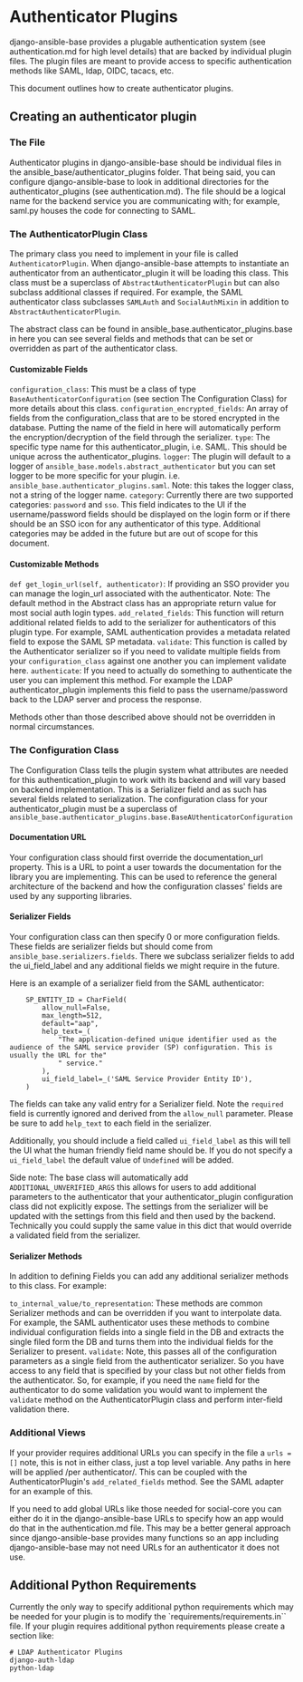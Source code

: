 # Authenticator Plugins

django-ansible-base provides a plugable authentication system (see authentication.md for high level details) that are backed by individual plugin files. The plugin files are meant to provide access to specific authentication methods like SAML, ldap, OIDC, tacacs, etc. 

This document outlines how to create authenticator plugins.

## Creating an authenticator plugin

### The File
Authenticator plugins in django-ansible-base should be individual files in the ansible_base/authenticator_plugins folder. That being said, you can configure django-ansible-base to look in additional directories for the authenticator_plugins (see authentication.md). The file should be a logical name for the backend service you are communicating with; for example, saml.py houses the code for connecting to SAML. 

### The AuthenticatorPlugin Class
The primary class you need to implement in your file is called `AuthenticatorPlugin`. When django-ansible-base attempts to instantiate an authenticator from an authenticator_plugin it will be loading this class. This class must be a superclass of `AbstractAuthenticatorPlugin` but can also subclass additional classes if required. For example, the SAML authenticator class subclasses `SAMLAuth` and `SocialAuthMixin` in addition to `AbstractAuthenticatorPlugin`.

The abstract class can be found in ansible_base.authenticator_plugins.base in here you can see several fields and methods that can be set or overridden as part of the authenticator class.

#### Customizable Fields
`configuration_class`: This must be a class of type `BaseAuthenticatorConfiguration` (see section The Configuration Class) for more details about this class.
`configuration_encrypted_fields`: An array of fields from the configuration_class that are to be stored encrypted in the database. Putting the name of the field in here will automatically perform the encryption/decryption of the field through the serializer.
`type`: The specific type name for this authenticator_plugin, i.e. SAML. This should be unique across the authenticator_plugins.
`logger`: The plugin will default to a logger of `ansible_base.models.abstract_authenticator` but you can set logger to be more specific for your plugin. i.e. `ansible_base.authenticator_plugins.saml`. Note: this takes the logger class, not a string of the logger name.
`category`: Currently there are two supported categories: `password` and `sso`. This field indicates to the UI if the username/password fields should be displayed on the login form or if there should be an SSO icon for any authenticator of this type. Additional categories may be added in the future but are out of scope for this document.


#### Customizable Methods
`def get_login_url(self, authenticator)`: If providing an SSO provider you can manage the login_url associated with the authenticator. Note: The default method in the Abstract class has an appropriate return value for most social auth login types. 
`add_related_fields`: This function will return additional related fields to add to the serializer for authenticators of this plugin type. For example, SAML authentication provides a metadata related field to expose the SAML SP metadata.
`validate`: This function is called by the Authenticator serializer so if you need to validate multiple fields from your `configuration_class` against one another you can implement validate here.
`authenticate`: If you need to actually do something to authenticate the user you can implement this method. For example the LDAP authenticator_plugin implements this field to pass the username/password back to the LDAP server and process the response. 

Methods other than those described above should not be overridden in normal circumstances.


### The Configuration Class
The Configuration Class tells the plugin system what attributes are needed for this authentication_plugin to work with its backend and will vary based on backend implementation. This is a Serializer field and as such has several fields related to serialization. The configuration class for your authenticator_plugin must be a superclass of `ansible_base.authenticator_plugins.base.BaseAUthenticatorConfiguration`

#### Documentation URL
Your configuration class should first override the documentation_url property. This is a URL to point a user towards the documentation for the library you are implementing. This can be used to reference the general architecture of the backend and how the configuration classes' fields are used by any supporting libraries. 

#### Serializer Fields
Your configuration class can then specify 0 or more configuration fields. These fields are serializer fields but should come from `ansible_base.serializers.fields`. There we subclass serializer fields to add the ui_field_label and any additional fields we might require in the future.

Here is an example of a serializer field from the SAML authenticator:
```
    SP_ENTITY_ID = CharField(
        allow_null=False,
        max_length=512,
        default="aap",
        help_text=_(
            "The application-defined unique identifier used as the audience of the SAML service provider (SP) configuration. This is usually the URL for the"
            " service."
        ),
        ui_field_label=_('SAML Service Provider Entity ID'),
    )
```
The fields can take any valid entry for a Serializer field. Note the `required` field is currently ignored and derived from the `allow_null` parameter.  Please be sure to add `help_text` to each field in the serializer.

Additionally, you should include a field called `ui_field_label` as this will tell the UI what the human friendly field name should be. If you do not specify a `ui_field_label` the default value of `Undefined` will be added. 

Side note: The base class will automatically add `ADDITIONAL_UNVERIFIED_ARGS` this allows for users to add additional parameters to the authenticator that your authenticator_plugin configuration class did not explicitly expose. The settings from the serializer will be updated with the settings from this field and then used by the backend. Technically you could supply the same value in this dict that would override a validated field from the serializer. 

#### Serializer Methods
In addition to defining Fields you can add any additional serializer methods to this class. For example:

`to_internal_value/to_representation`: These methods are common Serializer methods and can be overridden if you want to interpolate data. For example, the SAML authenticator uses these methods to combine individual configuration fields into a single field in the DB and extracts the single filed form the DB and turns them into the individual fields for the Serializer to present.
`validate`: Note, this passes all of the configuration parameters as a single field from the authenticator serializer. So you have access to any field that is specified by your class but not other fields from the authenticator. So, for example, if you need the `name` field for the authenticator to do some validation you would want to implement the `validate` method on the AuthenticatorPlugin class and perform inter-field validation there.  

### Additional Views
If your provider requires additional URLs you can specify in the file a `urls = []` note, this is not in either class, just a top level variable. Any paths in here will be applied /per authenticator/. This can be coupled with the AuthenticatorPlugin's `add_related_fields` method. See the SAML adapter for an example of this.

If you need to add global URLs like those needed for social-core you can either do it in the django-ansible-base URLs to specify how an app would do that in the authentication.md file. This may be a better general approach since django-ansible-base provides many functions so an app including django-ansible-base may not need URLs for an authenticator it does not use.


## Additional Python Requirements
Currently the only way to specify additional python requirements which may be needed for your plugin is to modify the `requirements/requirements.in`` file. If your plugin requires additional python requirements please create a section like:
```
# LDAP Authenticator Plugins
django-auth-ldap
python-ldap
```
